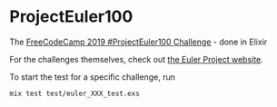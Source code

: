 # ProjectEuler100

The [FreeCodeCamp 2019 #ProjectEuler100 Challenge](https://www.freecodecamp.org/news/projecteuler100-coding-challenge-competitive-programming/) - done in Elixir

For the challenges themselves, check out [the Euler Project website](https://projecteuler.net/archives).

To start the test for a specific challenge, run

```sh
mix test test/euler_XXX_test.exs
```
